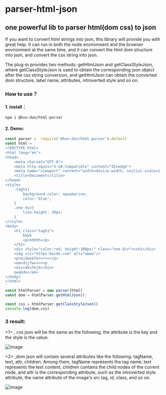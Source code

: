 # parser-html-json
## one powerful lib to parser html(dom css) to json
  If you want to convert html strings into json, this library will provide you with great help. It can run in both the node environment and the browser environment at the same time, and it can convert the html dom structure into json, and convert the css string into json.
  
  The plug-in provides two methods: getHtmlJson and getClassStyleJson, where getClassStyleJson is used to obtain the corresponding json object after the css string conversion, and getHtmlJson can obtain the converted dom structure, label name, attributes, introverted style and so on.
### How to use？
#### 1. install：
    npm i @hun-dun/html-parser
#### 2. Demo:
```javascript
const parser =  require('@hun-dun/html-parser').default
const html = `
<!DOCTYPE html>
<html lang="en">
<head>
    <meta charset="UTF-8">
    <meta http-equiv="X-UA-Compatible" content="IE=edge">
    <meta name="viewport" content="width=device-width, initial-scale=1.0">
    <title>Document</title>
</head>
<style>
    .tagh1{
        background-color: aquamarine;
        color:'blue';
    }
    .one-div{
        line-height: 30px;
    }
</style>
<body>
    <h1 class="tagh1">
        kkkk
        <p>hhhhh</p>
    </h1>
    <div style="color:red; height:100px;" class="one-div">cshi</div>
    <img src="https:baidu.com" alt="wwww"/>
    <p>wjdwekfe>>>>></p>
    <em>dsjfw<<<<<p
    <div>dksfmjk</div>
    owqkdo</em>
</body>
</html>
`
const htmlParser = new parser(html)
const dom = htmlParser.getHtmlJson():

const css = htmlParser.getClassStyleJson()
console.log(dom,css)
```
### 3 result:
<1> , css json will be the same as the following, the attribute is the key and the style is the value:

![image](https://user-images.githubusercontent.com/41052302/131562670-4357dfd1-8bc0-4bcd-8b31-9070d654beee.png)

<2> ,dom json will contain several attributes like the following: tagName, text, attr, children. Among them, tagName represents the tag name, text represents the text content, children contains the child nodes of the current node, and attr is the corresponding attribute, such as the introverted style attribute, the name attribute of the image's src tag, id, class, and so on.

![image](https://user-images.githubusercontent.com/41052302/131563103-37a6fdd1-e22d-46f9-88d5-7a47f296bb89.png)


